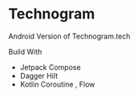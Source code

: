 # Technogram
Android Version of Technogram.tech

Build With

<ul>
  <li>Jetpack Compose</li>
  <li>Dagger Hilt</li>
  <li>Kotlin Coroutine , Flow</li>
</ul>  
